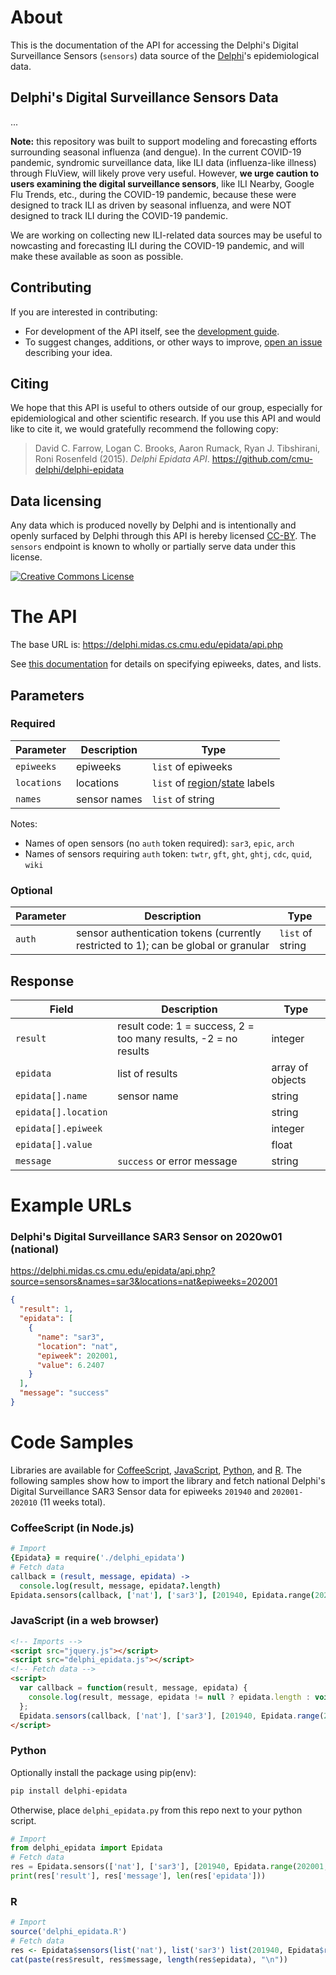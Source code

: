 # About

This is the documentation of the API for accessing the Delphi's Digital Surveillance Sensors (`sensors`) data source of
the [Delphi](https://delphi.cmu.edu/)'s epidemiological data.

## Delphi's Digital Surveillance Sensors Data

... <!-- TODO -->

**Note:** this repository was built to support modeling and forecasting efforts
surrounding seasonal influenza (and dengue).  In the current COVID-19 pandemic,
syndromic surveillance data, like ILI data (influenza-like illness) through
FluView, will likely prove very useful.  However, **we urge caution to users
examining the digital surveillance sensors**, like ILI Nearby, Google Flu
Trends, etc., during the COVID-19 pandemic, because these were designed to track
ILI as driven by seasonal influenza, and were NOT designed to track ILI during
the COVID-19 pandemic.

We are working on collecting new ILI-related data sources may be useful to
nowcasting and forecasting ILI during the COVID-19 pandemic, and will make these
available as soon as possible.

## Contributing

If you are interested in contributing:

- For development of the API itself, see the
  [development guide](docs/epidata_development.md).
- To suggest changes, additions, or other ways to improve,
  [open an issue](https://github.com/cmu-delphi/delphi-epidata/issues/new)
  describing your idea.

## Citing

We hope that this API is useful to others outside of our group, especially for
epidemiological and other scientific research. If you use this API and would
like to cite it, we would gratefully recommend the following copy:

> David C. Farrow,
> Logan C. Brooks,
> Aaron Rumack,
> Ryan J. Tibshirani,
> Roni Rosenfeld
> (2015).
> _Delphi Epidata API_.
> https://github.com/cmu-delphi/delphi-epidata

## Data licensing

Any data which is produced novelly by Delphi and is intentionally and openly
surfaced by Delphi through this API is hereby licensed
[CC-BY](https://creativecommons.org/licenses/by/4.0/). The `sensors` endpoint is known to wholly or partially serve data
under this license.

[![Creative Commons License](https://i.creativecommons.org/l/by/4.0/88x31.png)](https://creativecommons.org/licenses/by/4.0/)

# The API

The base URL is: https://delphi.midas.cs.cmu.edu/epidata/api.php

See [this documentation](README.md) for details on specifying epiweeks, dates, and lists.

## Parameters

### Required

| Parameter | Description | Type |
| --- | --- | --- |
| `epiweeks` | epiweeks | `list` of epiweeks |
| `locations` | locations | `list` of [region](../../labels/regions.txt)/[state](../../labels/states.txt) labels <!-- TODO: check --> |
| `names` | sensor names | `list` of string |

Notes:
* Names of open sensors (no `auth` token required): `sar3`, `epic`, `arch`
* Names of sensors requiring `auth` token: `twtr`, `gft`, `ght`, `ghtj`, `cdc`, `quid`, `wiki`

### Optional

| Parameter | Description | Type |
| --- | --- | --- |
| `auth` | sensor authentication tokens (currently restricted to 1); can be global or granular | `list` of string |

## Response

<!-- TODO: fix -->

| Field | Description | Type |
| --- | --- | --- |
| `result` | result code: 1 = success, 2 = too many results, -2 = no results | integer |
| `epidata` | list of results | array of objects |
| `epidata[].name` | sensor name | string | 
| `epidata[].location` | | string |
| `epidata[].epiweek` | | integer |
| `epidata[].value` | | float |
| `message` | `success` or error message | string |

# Example URLs

### Delphi's Digital Surveillance SAR3 Sensor on 2020w01 (national)
https://delphi.midas.cs.cmu.edu/epidata/api.php?source=sensors&names=sar3&locations=nat&epiweeks=202001

```json
{
  "result": 1,
  "epidata": [
    {
      "name": "sar3",
      "location": "nat",
      "epiweek": 202001,
      "value": 6.2407
    }
  ],
  "message": "success"
}
```


# Code Samples

Libraries are available for [CoffeeScript](../../src/client/delphi_epidata.coffee), [JavaScript](../../src/client/delphi_epidata.js), [Python](../../src/client/delphi_epidata.py), and [R](../../src/client/delphi_epidata.R).
The following samples show how to import the library and fetch national Delphi's Digital Surveillance SAR3 Sensor data for epiweeks `201940` and `202001-202010` (11 weeks total).

### CoffeeScript (in Node.js)

````coffeescript
# Import
{Epidata} = require('./delphi_epidata')
# Fetch data
callback = (result, message, epidata) ->
  console.log(result, message, epidata?.length)
Epidata.sensors(callback, ['nat'], ['sar3'], [201940, Epidata.range(202001, 202010)])
````

### JavaScript (in a web browser)

````html
<!-- Imports -->
<script src="jquery.js"></script>
<script src="delphi_epidata.js"></script>
<!-- Fetch data -->
<script>
  var callback = function(result, message, epidata) {
    console.log(result, message, epidata != null ? epidata.length : void 0);
  };
  Epidata.sensors(callback, ['nat'], ['sar3'], [201940, Epidata.range(202001, 202010)]);
</script>
````

### Python

Optionally install the package using pip(env):
````bash
pip install delphi-epidata
````

Otherwise, place `delphi_epidata.py` from this repo next to your python script.

````python
# Import
from delphi_epidata import Epidata
# Fetch data
res = Epidata.sensors(['nat'], ['sar3'], [201940, Epidata.range(202001, 202010)])
print(res['result'], res['message'], len(res['epidata']))
````

### R

````R
# Import
source('delphi_epidata.R')
# Fetch data
res <- Epidata$sensors(list('nat'), list('sar3') list(201940, Epidata$range(202001, 202010)))
cat(paste(res$result, res$message, length(res$epidata), "\n"))
````
